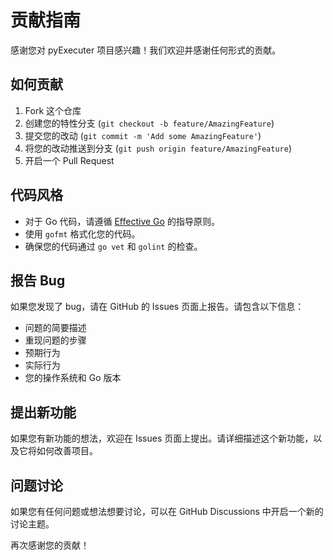 # 贡献指南

感谢您对 pyExecuter 项目感兴趣！我们欢迎并感谢任何形式的贡献。

## 如何贡献

1. Fork 这个仓库
2. 创建您的特性分支 (`git checkout -b feature/AmazingFeature`)
3. 提交您的改动 (`git commit -m 'Add some AmazingFeature'`)
4. 将您的改动推送到分支 (`git push origin feature/AmazingFeature`)
5. 开启一个 Pull Request

## 代码风格

- 对于 Go 代码，请遵循 [Effective Go](https://golang.org/doc/effective_go.html) 的指导原则。
- 使用 `gofmt` 格式化您的代码。
- 确保您的代码通过 `go vet` 和 `golint` 的检查。

## 报告 Bug

如果您发现了 bug，请在 GitHub 的 Issues 页面上报告。请包含以下信息：

- 问题的简要描述
- 重现问题的步骤
- 预期行为
- 实际行为
- 您的操作系统和 Go 版本

## 提出新功能

如果您有新功能的想法，欢迎在 Issues 页面上提出。请详细描述这个新功能，以及它将如何改善项目。

## 问题讨论

如果您有任何问题或想法想要讨论，可以在 GitHub Discussions 中开启一个新的讨论主题。

再次感谢您的贡献！